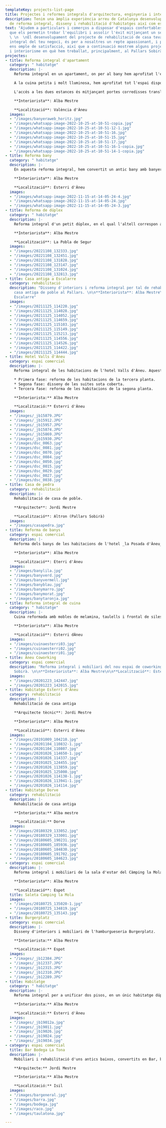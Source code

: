 ```yaml
---
templateKey: projects-list-page
title: Projectes i reformes integrals d'arquitectura, enginyeria i interiorisme
description: Tenim una àmplia experiència arreu de Catalunya desenvolupant projectes
  de reforma integral, disseny i rehabilitació d'habitatges així com espais comercials.
text: "Ajudem a particulars i comerços a disposar d'espais confortables i a mida,
  que els permetin trobar l'equilibri i assolir l'èxit mitjançant un servei integral.
  \ \n  \nEl desenvolupament del projecte de rehabilitació de casa teva o la reforma
  integral del teu negoci, és per a nosaltres un repte apassionant, i poder-ho compartir
  ens omple de satisfacció, així que a continuació mostrem alguns projectes d'arquitectura
  i interiorisme en què hem treballat, principalment, al Pallars Sobirà."
projectes:
- title: Reforma integral d'apartament
  category: " habitatge"
  description: |-
    Reforma integral en un apartament, on per al bany hem aprofitat l'espai sota les obertures de la coberta per instal·lar-hi una banyera exempta, i a l'altre costat, on el sostre és més alt, una pràctica dutxa per al dia a dia.

    A la cuina petita i molt lluminosa, hem aprofitat tot l'espai disponible mitjançant armaris baixos, columnes i un bon taulell per maximitzar la zona de treball.

    L'accés a les dues estances és mitjançant portes corredisses translúcides, les quals permeten mantenir la intimitat, i al mateix temps il·luminar de manera natural el passadís que no té finestres.

    **Interiorista**: Alba Mestre

    **Localització**: València d'Àneu
  images:
  - "/images/banyeraweb_horitz.jpg"
  - "/images/whatsapp-image-2022-10-25-at-10-51-copia.jpg"
  - "/images/whatsapp-image-2022-10-25-at-10-51-12-1.jpg"
  - "/images/whatsapp-image-2022-10-25-at-10-51-16.jpg"
  - "/images/whatsapp-image-2022-10-25-at-10-51-15.jpg"
  - "/images/whatsapp-image-2022-10-25-at-10-51-17.jpg"
  - "/images/whatsapp-image-2022-10-25-at-10-51-16-1-copia.jpg"
  - "/images/whatsapp-image-2022-10-25-at-10-51-14-1-copia.jpg"
- title: Reforma bany
  category: " habitatge"
  description: |-
    En aquesta reforma integral, hem convertit un antic bany amb banyera, en un espai actual, pràctic i còmode, on destaquen la dutxa i els armaris integrats oberts.

    **Interiorista**: Alba Mestre

    **Localització**: Esterri d'Àneu
  images:
  - "/images/whatsapp-image-2022-11-15-at-14-05-24-4.jpg"
  - "/images/whatsapp-image-2022-11-15-at-14-05-24.jpg"
  - "/images/whatsapp-image-2022-11-15-at-14-05-24-3.jpg"
- title: Reforma de dúplex
  category: " habitatge"
  description: |-
    Reforma integral d'un petit dúplex, en el qual l'altell correspon al dormitori. El primer pis consta d'un espai obert on s'ha fet especial èmfasi en la cuina i la il·luminació.

    **Interiorista**: Alba Mestre

    **Localització**: La Pobla de Segur
  images:
  - "/images/20221108_132333.jpg"
  - "/images/20221108_132451.jpg"
  - "/images/20221108_131828.jpg"
  - "/images/20221108_123147.jpg"
  - "/images/20221108_131024.jpg"
  - "/images/20221108_132813.jpg"
- title: Casa antiga a Escalarre
  category: rehabilitació
  description: "Disseny d'interiors i reforma integral per tal de rehabilitar una
    casa antiga de poble al Pallars. \n\n**Interiorista**: Alba Mestre\n\n**Localització**:
    Escalarre"
  images:
  - "/images/20211125_114220.jpg"
  - "/images/20211125_114028.jpg"
  - "/images/20211125_114052.jpg"
  - "/images/20211125_114659.jpg"
  - "/images/20211125_115103.jpg"
  - "/images/20211125_115149.jpg"
  - "/images/20211125_115213.jpg"
  - "/images/20211125_114556.jpg"
  - "/images/20211125_114526.jpg"
  - "/images/20211125_114422.jpg"
  - "/images/20211125_114444.jpg"
- title: Hotel Valls d'Àneu
  category: espai comercial
  description: |-
    Reforma integral de les habitacions de l'hotel Valls d'Àneu. Aquest projecte d'interiorisme comercial s'ha realitzat en tres fases:

    * Primera fase: reforma de les habitacions de la tercera planta.
    * Segona fase: disseny de les suites sota coberta.
    * Tercera fase: reforma de les habitacions de la segona planta.

    **Interiorista:** Alba Mestre

    **Localització:** Esterri d'Àneu
  images:
  - "/images/_jb15879.JPG"
  - "/images/_jb15912.JPG"
  - "/images/_jb15957.JPG"
  - "/images/_jb15874.JPG"
  - "/images/_jb15869.JPG"
  - "/images/_jb15930.JPG"
  - "/images/dsc_0063.jpg"
  - "/images/dsc_0081.jpg"
  - "/images/dsc_0070.jpg"
  - "/images/dsc_0084.jpg"
  - "/images/dsc_0050.jpg"
  - "/images/dsc_0015.jpg"
  - "/images/dsc_0029.jpg"
  - "/images/dsc_0027.jpg"
  - "/images/dsc_0038.jpg"
- title: Casa de pedra
  category: rehabilitació
  description: |-
    Rehabilitació de casa de poble.

    **Arquitecte**: Jordi Mestre

    **Localització**: Altron (Pallars Sobirà)
  images:
  - "/images/casapedra.jpg"
- title: Reforma de banys
  category: espai comercial
  description: |-
    Reforma dels banys de les habitacions de l'hotel _la Posada d'Àneu_, amb aplicació de microciment de colors, diferents en cada bany.

    **Interiorista**: Alba Mestre

    **Localització**: Eterri d'Àneu
  images:
  - "/images/banylila.jpg"
  - "/images/banyverd.jpg"
  - "/images/banyvermell.jpg"
  - "/images/banyblau.jpg"
  - "/images/banymarro.jpg"
  - "/images/banymorat.jpg"
  - "/images/banytaronja.jpg"
- title: Reforma integral de cuina
  category: " habitatge"
  description: |-
    Cuina reformada amb mobles de melamina, taulells i frontal de silestone, barra lateral, electrodomèstics integrats i terra vinílic amb aparença de fusta.

    **Interiorista**: Alba Mestre

    **Localització**: Esterri dÀneu
  images:
  - "/images/cuinaesterri03.jpg"
  - "/images/cuinaesterri02.jpg"
  - "/images/cuinaesterri01.jpg"
- title: Àneu Coworking
  category: espai comercial
  description: "Reforma integral i mobiliari del nou espai de coworking del Pallars
    Sobirà. \n\n**Interiorista**: Alba Mestre\n\n**Localització**: Esterri d'Àneu"
  images:
  - "/images/20201223_142447.jpg"
  - "/images/20201223_142015.jpg"
- title: Habitatge Esterri d'Àneu
  category: rehabilitació
  description: |-
    Rehabilitació de casa antiga

    **Arquitecte tècnic**: Jordi Mestre

    **Interiorista**: Alba Mestre

    **Localització**: Esterri d'Àneu
  images:
  - "/images/20191009_104210.jpg"
  - "/images/20201104_110832-1.jpg"
  - "/images/20201104_110807.jpg"
  - "/images/20201026_114650-1.jpg"
  - "/images/20201026_114337.jpg"
  - "/images/20191025_124455.jpg"
  - "/images/20201026_113859.jpg"
  - "/images/20191025_125000.jpg"
  - "/images/20201026_114138-1.jpg"
  - "/images/20201026_113941-1.jpg"
  - "/images/20201026_114114.jpg"
- title: Habitatge Dorve
  category: rehabilitació
  description: |-
    Rehabilitació de casa antiga

    **Interiorista:** Alba mestre

    **Localització:** Dorve
  images:
  - "/images/20180329_133052.jpg"
  - "/images/20180329_133001.jpg"
  - "/images/20180605_190231.jpg"
  - "/images/20180605_185936.jpg"
  - "/images/20180605_184830.jpg"
  - "/images/20180605_191702.jpg"
  - "/images/20180605_184623.jpg"
- category: espai comercial
  description: |-
    Reforma integral i mobiliari de la sala d'estar del Càmping la Mola.

    **Interiorista**: Alba Mestre

    **Localització**: Espot
  title: Saleta Camping la Mola
  images:
  - "/images/20180725_135020-1.jpg"
  - "/images/20180725_134819.jpg"
  - "/images/20180725_135143.jpg"
- title: Burgerplatz
  category: espai comercial
  description: |-
    Disseny d'interiors i mobiliari de l'hamburgueseria Burgerplatz.

    **Interiorista:** Alba Mestre

    **Localització:** Espot
  images:
  - "/images/_jb12384.JPG"
  - "/images/_jb12337.JPG"
  - "/images/_jb12315.JPG"
  - "/images/_jb12310.JPG"
  - "/images/_jb12289.JPG"
- title: Habitatge
  category: " habitatge"
  description: |-
    Reforma integral per a unificar dos pisos, en un únic habitatge dúplex.

    **Interiorista:** Alba Mestre

    **Localització:** Esterri d'Àneu
  images:
  - "/images/_jb19012a.jpg"
  - "/images/_jb19011.jpg"
  - "/images/_jb19026.jpg"
  - "/images/_jb19024.jpg"
  - "/images/_jb19034.jpg"
- category: espai comercial
  title: Bar Bodega La Tona
  description: |-
    Mobiliari i rehabilitació d'uns antics baixos, convertits en Bar, bodega i restaurant.

    **Arquitecte:** Jordi Mestre

    **Interiorista:** Alba Mestre

    **Localització:** Isil
  images:
  - "/images/bargeneral.jpg"
  - "/images/barra.jpg"
  - "/images/bodega.jpg"
  - "/images/raco.jpg"
  - "/images/taulatona.jpg"

---
```

